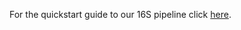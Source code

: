 For the quickstart guide to our 16S pipeline click [here](https://github.com/mlangill/microbiome_helper/wiki/16S-Quickstart-Workflow).

